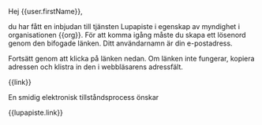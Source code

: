 Hej {{user.firstName}},

du har f&aring;tt en inbjudan till tj&auml;nsten Lupapiste i egenskap av myndighet i organisationen {{org}}. F&ouml;r att komma ig&aring;ng m&aring;ste du skapa ett l&ouml;senord genom den bifogade l&auml;nken. Ditt anv&auml;ndarnamn &auml;r din e-postadress. 

Forts&auml;tt genom att klicka p&aring; l&auml;nken nedan. Om l&auml;nken inte fungerar, kopiera adressen och klistra in den i webbl&auml;sarens adressf&auml;lt.

{{link}}

En smidig elektronisk tillst&aring;ndsprocess &ouml;nskar

{{lupapiste.link}}
